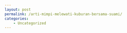 ```yaml
---
layout: post
permalink: /arti-mimpi-melewati-kuburan-bersama-suami/
categories:
    - Uncategorized
---
```


